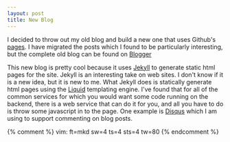 ```yaml
---
layout: post
title: New Blog
---
```


I decided to throw out my old blog and build a new one that uses Github's
[pages](http://pages.github.com/). I have migrated the posts which I found to be
particularly interesting, but the complete old blog can be found on
[Blogger](http://eatnumber1.blogspot.com/)

This new blog is pretty cool because it uses
[Jekyll](https://github.com/mojombo/jekyll/) to generate static html pages for
the site. Jekyll is an interesting take on web sites. I don't know if it is a
new idea, but it is new to me. What Jekyll does is statically generate html
pages using the [Liquid](https://github.com/tobi/liquid) templating engine.
I've found that for all of the common services for which you would want some
code running on the backend, there is a web service that can do it for you, and
all you have to do is throw some javascript in to the page. One example is
[Disqus](http://disqus.com/) which I am using to support commenting on blog
posts.

{% comment %}
vim: ft=mkd sw=4 ts=4 sts=4 tw=80
{% endcomment %}
